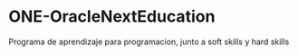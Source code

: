 # ONE-OracleNextEducation
 Programa de aprendizaje para programacion, junto a soft skills y hard skills
